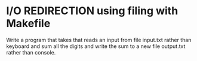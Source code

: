 # I/O REDIRECTION using filing with Makefile
Write a program that takes that reads an input from file input.txt rather than
keyboard and sum all the digits and write the sum to a new file output.txt rather
than console.
